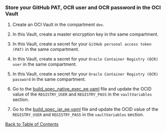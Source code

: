 ### Store your GitHub PAT, OCR user and OCR password in the OCI Vault

1. Create an OCI Vault in the compartment `dev`.

2. In this Vault, create a master encryption key in the same compartment.

3. In this Vault, create a secret for your `GitHub personal access token (PAT)` in the same compartment.

4. In this Vault, create a secret for your `Oracle Container Registry (OCR) user` in the same compartment.

5. In this Vault, create a secret for your `Oracle Container Registry (OCR) password` in the same compartment.

6. Go to the [build_spec_native_exec_ee.yaml](../devops-build-spec/build_spec_native_exec_ee.yaml) file and update the OCID value of the `REGISTRY_USER` and `REGISTRY_PASS` in the `vaultVariables` section.

7. Go to the [build_spec_jar_ee.yaml](../devops-build-spec/build_spec_jar_ee.yaml) file and update the OCID value of the `REGISTRY_USER` and `REGISTRY_PASS` in the `vaultVariables` section.

[Back to Table of Contents](../README.md#table-of-contents)